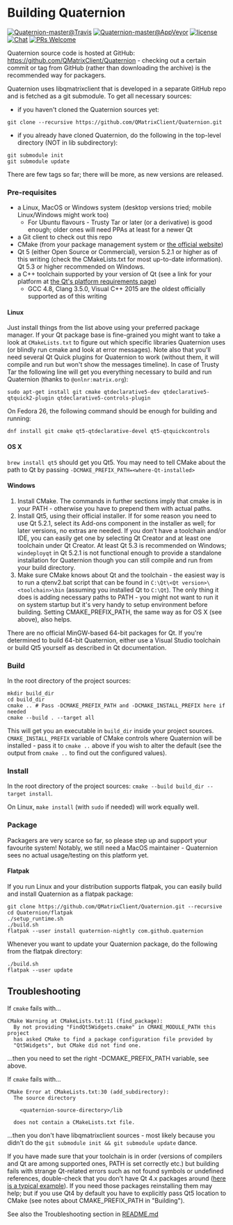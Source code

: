 # Building Quaternion

[![Quaternion-master@Travis](https://img.shields.io/travis/QMatrixClient/Quaternion/master.svg)](https://travis-ci.org/QMatrixClient/Quaternion/branches)
[![Quaternion-master@AppVeyor](https://img.shields.io/appveyor/ci/QMatrixClient/quaternion/master.svg?logo=appveyor)](https://ci.appveyor.com/project/QMatrixClient/quaternion)
[![license](https://img.shields.io/github/license/QMatrixClient/quaternion.svg)](https://github.com/QMatrixClient/quaternion/blob/master/COPYING)
[![Chat](https://img.shields.io/badge/chat-%23quaternion-blue.svg)](https://matrix.to/#/#quaternion:matrix.org)
[![PRs Welcome](https://img.shields.io/badge/PRs-welcome-brightgreen.svg?style=flat-square)](http://makeapullrequest.com)

Quaternion source code is hosted at GitHub: https://github.com/QMatrixClient/Quaternion - checking out a certain commit or tag from GitHub (rather than downloading the archive) is the recommended way for packagers.

Quaternion uses libqmatrixclient that is developed in a separate GitHub repo and is fetched as a git submodule. To get all necessary sources:
- if you haven't cloned the Quaternion sources yet:
```
git clone --recursive https://github.com/QMatrixClient/Quaternion.git
```
- if you already have cloned Quaternion, do the following in the top-level directory (NOT in lib subdirectory):
```
git submodule init
git submodule update
```

There are few tags so far; there will be more, as new versions are released.

### Pre-requisites
- a Linux, MacOS or Windows system (desktop versions tried; mobile Linux/Windows might work too)
  - For Ubuntu flavours - Trusty Tar or later (or a derivative) is good enough; older ones will need PPAs at least for a newer Qt
- a Git client to check out this repo
- CMake (from your package management system or [the official website](https://cmake.org/download/))
- Qt 5 (either Open Source or Commercial), version 5.2.1 or higher as of this writing (check the CMakeLists.txt for most up-to-date information). Qt 5.3 or higher recommended on Windows.
- a C++ toolchain supported by your version of Qt (see a link for your platform at [the Qt's platform requirements page](http://doc.qt.io/qt-5/gettingstarted.html#platform-requirements))
  - GCC 4.8, Clang 3.5.0, Visual C++ 2015 are the oldest officially supported as of this writing

#### Linux
Just install things from the list above using your preferred package manager. If your Qt package base is fine-grained you might want to take a look at `CMakeLists.txt` to figure out which specific libraries Quaternion uses (or blindly run cmake and look at error messages). Note also that you'll need several Qt Quick plugins for Quaternion to work (without them, it will compile and run but won't show the messages timeline). In case of Trusty Tar the following line will get you everything necessary to build and run Quaternion (thanks to `@onlnr:matrix.org`):
```
sudo apt-get install git cmake qtdeclarative5-dev qtdeclarative5-qtquick2-plugin qtdeclarative5-controls-plugin
```
On Fedora 26, the following command should be enough for building and running:
```
dnf install git cmake qt5-qtdeclarative-devel qt5-qtquickcontrols
```

#### OS X
`brew install qt5` should get you Qt5. You may need to tell CMake about the path to Qt by passing `-DCMAKE_PREFIX_PATH=<where-Qt-installed>`

#### Windows
1. Install CMake. The commands in further sections imply that cmake is in your PATH - otherwise you have to prepend them with actual paths.
1. Install Qt5, using their official installer. If for some reason you need to use Qt 5.2.1, select its Add-ons component in the installer as well; for later versions, no extras are needed. If you don't have a toolchain and/or IDE, you can easily get one by selecting Qt Creator and at least one toolchain under Qt Creator. At least Qt 5.3 is recommended on Windows; `windeployqt` in Qt 5.2.1 is not functional enough to provide a standalone installation for Quaternion though you can still compile and run from your build directory.
1. Make sure CMake knows about Qt and the toolchain - the easiest way is to run a qtenv2.bat script that can be found in `C:\Qt\<Qt version>\<toolchain>\bin` (assuming you installed Qt to `C:\Qt`). The only thing it does is adding necessary paths to PATH - you might not want to run it on system startup but it's very handy to setup environment before building. Setting CMAKE_PREFIX_PATH, the same way as for OS X (see above), also helps.

There are no official MinGW-based 64-bit packages for Qt. If you're determined to build 64-bit Quaternion, either use a Visual Studio toolchain or build Qt5 yourself as described in Qt documentation.

### Build
In the root directory of the project sources:
```
mkdir build_dir
cd build_dir
cmake .. # Pass -DCMAKE_PREFIX_PATH and -DCMAKE_INSTALL_PREFIX here if needed
cmake --build . --target all
```
This will get you an executable in `build_dir` inside your project sources. `CMAKE_INSTALL_PREFIX` variable of CMake controls where Quaternion will be installed - pass it to `cmake ..` above if you wish to alter the default (see the output from `cmake ..` to find out the configured values).

### Install
In the root directory of the project sources: `cmake --build build_dir --target install`.

On Linux, `make install` (with `sudo` if needed) will work equally well.

### Package
Packagers are very scarce so far, so please step up and support your favourite system! Notably, we still need a MacOS maintainer - Quaternion sees no actual usage/testing on this platform yet.

#### Flatpak
If you run Linux and your distribution supports flatpak, you can easily build and install Quaternion as a flatpak package:

```
git clone https://github.com/QMatrixClient/Quaternion.git --recursive
cd Quaternion/flatpak
./setup_runtime.sh
./build.sh
flatpak --user install quaternion-nightly com.github.quaternion
```
Whenever you want to update your Quaternion package, do the following from the flatpak directory:

```
./build.sh
flatpak --user update
```

## Troubleshooting

If `cmake` fails with...
```
CMake Warning at CMakeLists.txt:11 (find_package):
  By not providing "FindQt5Widgets.cmake" in CMAKE_MODULE_PATH this project
  has asked CMake to find a package configuration file provided by
  "Qt5Widgets", but CMake did not find one.
```
...then you need to set the right -DCMAKE_PREFIX_PATH variable, see above.

If `cmake` fails with...
```
CMake Error at CMakeLists.txt:30 (add_subdirectory):
  The source directory

    <quaternion-source-directory>/lib

  does not contain a CMakeLists.txt file.
```
...then you don't have libqmatrixclient sources - most likely because you didn't do the `git submodule init && git submodule update` dance.

If you have made sure that your toolchain is in order (versions of compilers and Qt are among supported ones, PATH is set correctly etc.) but building fails with strange Qt-related errors such as not found symbols or undefined references, double-check that you don't have Qt 4.x packages around ([here is a typical example](https://github.com/QMatrixClient/Quaternion/issues/185)). If you need those packages reinstalling them may help; but if you use Qt4 by default you have to explicitly pass Qt5 location to CMake (see notes about CMAKE_PREFIX_PATH in "Building").

See also the Troubleshooting section in [README.md](./README.md)
